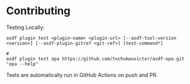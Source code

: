 # Contributing

Testing Locally:

```shell
asdf plugin test <plugin-name> <plugin-url> [--asdf-tool-version <version>] [--asdf-plugin-gitref <git-ref>] [test-command*]

#
asdf plugin test opa https://github.com/tochukwuvictor/asdf-opa.git "opa --help"
```

Tests are automatically run in GitHub Actions on push and PR.
